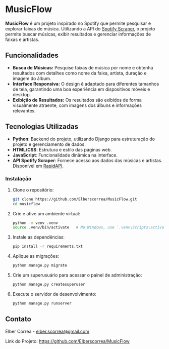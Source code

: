 # MusicFlow

**MusicFlow** é um projeto inspirado no Spotify que permite pesquisar e explorar faixas de música. Utilizando a API do [Spotify Scraper](https://rapidapi.com), o projeto permite buscar músicas, exibir resultados e gerenciar informações de faixas e artistas.

## Funcionalidades

- **Busca de Músicas:** Pesquise faixas de música por nome e obtenha resultados com detalhes como nome da faixa, artista, duração e imagem do álbum.
- **Interface Responsiva:** O design é adaptado para diferentes tamanhos de tela, garantindo uma boa experiência em dispositivos móveis e desktop.
- **Exibição de Resultados:** Os resultados são exibidos de forma visualmente atraente, com imagens dos álbuns e informações relevantes.

## Tecnologias Utilizadas

- **Python**: Backend do projeto, utilizando Django para estruturação do projeto e gerenciamento de dados.
- **HTML/CSS**: Estrutura e estilo das páginas web.
- **JavaScript**: Funcionalidade dinâmica na interface.
- **API Spotify Scraper**: Fornece acesso aos dados das músicas e artistas. Disponível em [RapidAPI](https://rapidapi.com).

### Instalação

1. Clone o repositório:

   ```sh
   git clone https://github.com/Elberscorrea/MusicFlow.git
   cd musicflow
   
2. Crie e ative um ambiente virtual:

   ```sh
   python -m venv .venv
   source .venv/bin/activate   # No Windows, use `.venv\Scripts\activate`

3. Instale as dependências:

   ```sh
   pip install -r requirements.txt

4. Aplique as migrações:

   ```sh
   python manage.py migrate

5. Crie um superusuário para acessar o painel de administração:

   ```sh
   python manage.py createsuperuser

6. Execute o servidor de desenvolvimento:

   ```sh
   python manage.py runserver


## Contato

Elber Correa - elber.scorrea@gmail.com

Link do Projeto: https://github.com/Elberscorrea/MusicFlow


